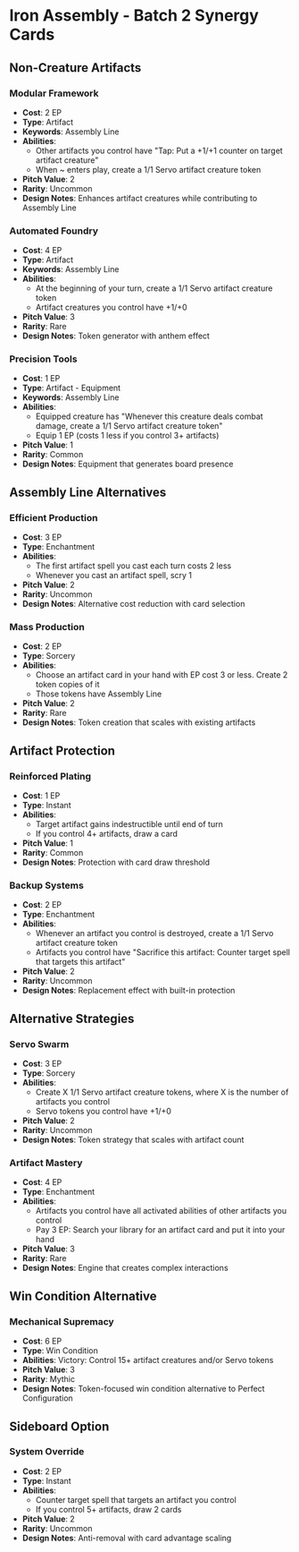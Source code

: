 # Iron Assembly - Batch 2 Synergy Cards

## Non-Creature Artifacts

### Modular Framework
- **Cost**: 2 EP
- **Type**: Artifact
- **Keywords**: Assembly Line
- **Abilities**: 
  - Other artifacts you control have "Tap: Put a +1/+1 counter on target artifact creature"
  - When ~ enters play, create a 1/1 Servo artifact creature token
- **Pitch Value**: 2
- **Rarity**: Uncommon
- **Design Notes**: Enhances artifact creatures while contributing to Assembly Line

### Automated Foundry
- **Cost**: 4 EP
- **Type**: Artifact
- **Keywords**: Assembly Line
- **Abilities**: 
  - At the beginning of your turn, create a 1/1 Servo artifact creature token
  - Artifact creatures you control have +1/+0
- **Pitch Value**: 3
- **Rarity**: Rare
- **Design Notes**: Token generator with anthem effect

### Precision Tools
- **Cost**: 1 EP
- **Type**: Artifact - Equipment
- **Keywords**: Assembly Line
- **Abilities**: 
  - Equipped creature has "Whenever this creature deals combat damage, create a 1/1 Servo artifact creature token"
  - Equip 1 EP (costs 1 less if you control 3+ artifacts)
- **Pitch Value**: 1
- **Rarity**: Common
- **Design Notes**: Equipment that generates board presence

## Assembly Line Alternatives

### Efficient Production
- **Cost**: 3 EP
- **Type**: Enchantment
- **Abilities**: 
  - The first artifact spell you cast each turn costs 2 less
  - Whenever you cast an artifact spell, scry 1
- **Pitch Value**: 2
- **Rarity**: Uncommon
- **Design Notes**: Alternative cost reduction with card selection

### Mass Production
- **Cost**: 2 EP
- **Type**: Sorcery
- **Abilities**: 
  - Choose an artifact card in your hand with EP cost 3 or less. Create 2 token copies of it
  - Those tokens have Assembly Line
- **Pitch Value**: 2
- **Rarity**: Rare
- **Design Notes**: Token creation that scales with existing artifacts

## Artifact Protection

### Reinforced Plating
- **Cost**: 1 EP
- **Type**: Instant
- **Abilities**: 
  - Target artifact gains indestructible until end of turn
  - If you control 4+ artifacts, draw a card
- **Pitch Value**: 1
- **Rarity**: Common
- **Design Notes**: Protection with card draw threshold

### Backup Systems
- **Cost**: 2 EP
- **Type**: Enchantment
- **Abilities**: 
  - Whenever an artifact you control is destroyed, create a 1/1 Servo artifact creature token
  - Artifacts you control have "Sacrifice this artifact: Counter target spell that targets this artifact"
- **Pitch Value**: 2
- **Rarity**: Uncommon
- **Design Notes**: Replacement effect with built-in protection

## Alternative Strategies

### Servo Swarm
- **Cost**: 3 EP
- **Type**: Sorcery
- **Abilities**: 
  - Create X 1/1 Servo artifact creature tokens, where X is the number of artifacts you control
  - Servo tokens you control have +1/+0
- **Pitch Value**: 2
- **Rarity**: Uncommon
- **Design Notes**: Token strategy that scales with artifact count

### Artifact Mastery
- **Cost**: 4 EP
- **Type**: Enchantment
- **Abilities**: 
  - Artifacts you control have all activated abilities of other artifacts you control
  - Pay 3 EP: Search your library for an artifact card and put it into your hand
- **Pitch Value**: 3
- **Rarity**: Rare
- **Design Notes**: Engine that creates complex interactions

## Win Condition Alternative

### Mechanical Supremacy
- **Cost**: 6 EP
- **Type**: Win Condition
- **Abilities**: Victory: Control 15+ artifact creatures and/or Servo tokens
- **Pitch Value**: 3
- **Rarity**: Mythic
- **Design Notes**: Token-focused win condition alternative to Perfect Configuration

## Sideboard Option

### System Override
- **Cost**: 2 EP
- **Type**: Instant
- **Abilities**: 
  - Counter target spell that targets an artifact you control
  - If you control 5+ artifacts, draw 2 cards
- **Pitch Value**: 2
- **Rarity**: Uncommon
- **Design Notes**: Anti-removal with card advantage scaling